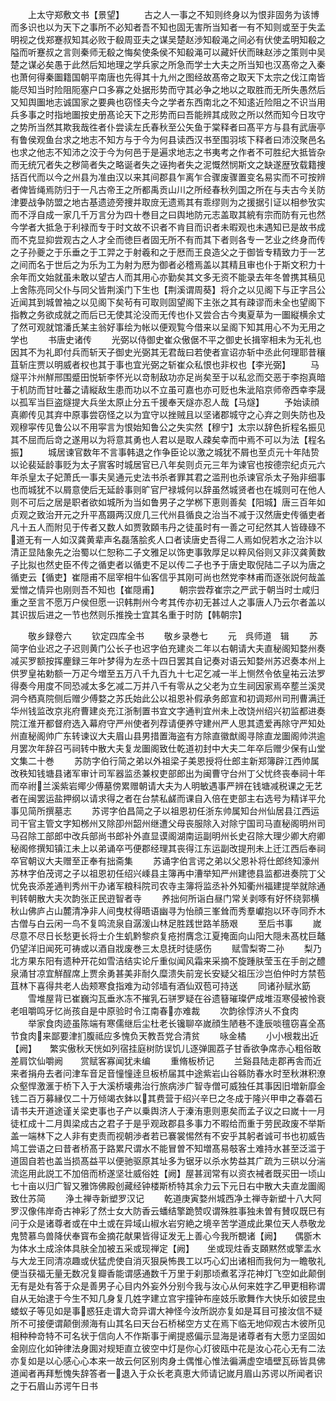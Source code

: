 <!-- { "loadSidebar": true } -->
　　上太守郑敷文书【景望】
　　古之人一事之不知则终身以为恨非固务为该博而多识也以为天下之事所不必知者吾不知也固无害所当知者一有不知则或至于失孟明视之伐郑蹇叔知其必败于殽周亚夫之谋吴楚赵渉知殽渑之间必有伏使孟明知殽之隘而听蹇叔之言则秦师无殽之悔矣使条侯不知殽渑可以藏奸伏而昧赵渉之策则中吴楚之谋必矣愚于此然后知地理之学兵家之所急而学士大夫之所当知也汉髙帝之入秦也萧何得秦圗籍国朝平南唐也先得其十九州之图经故髙帝之取天下太宗之伐江南皆能尽知当时险阻阨塞户口多寡之处据形势而守其必争之地以之取胜而无所失愚然后又知舆圗地志诚国家之要典也窃怪夫今之学者东西南北之不知逺近险阻之不识当用兵多事之时指地圗按史册髙论天下之形势而曰吾能辨其成败之所以然而知今日攻守之势所当然其欺我哉徃者仆尝读左氏春秋至公矢鱼于棠释者曰髙平方与县有武唐亭有鲁侯观鱼台求之地志不知方与于今为何县读西汉书至围羽垓下释者曰沛洨聚邑名也求之他志不知沛之洨于今为何邑于是遍求地志之书夷考之作者不可胜纪大抵皆杂而无统冗者失之秽简者失之略诞者失之诬拘者失之泥慨然悯斯文之缺遂歴攷载籍捜括百代而以今之州县为准由汉以来其间郡县乍离乍合骤废骤置变名易实而不可按辨者俾皆绳焉防归于一凡古帝王之所都禹贡山川之所经春秋列国之所在与夫古今关防津要战争防盟之地古基遗迹旁捜并取庻无遗焉其有乖缪则为之援据引证以相参攷实而不浮自成一家几千万言分为四十巻目之曰舆地防元志盖取其綂有宗而防有元也然今学者大抵急于利禄而专于时文故不识者不肯目而识者未暇观也未遇知已是故书成而不克显抑尝观古之人才全而徳巨者固无所不有而其下者则各专一艺业之终身而传之子孙夔之于乐垂之于工羿之于射羲和之于厯而王良造父之于御皆专精致力于一艺之间而名于世后之为乐为工为射为厯为御者必稽焉盖以其精且审也仆于斯文积力十余年而文始就虽未敢以望古人而其用心亦勤矣其文多无资不能录去年冬曽携其稿见上舍陈亮同父仆与同父皆荆溪门下生也【荆溪谓周葵】将介之以见阁下与正字吕公近闻其到城曽袖之以见阁下矣茍有可取则固望阁下主张之其有疎谬而未全也望阁下指教之务欲成就之而后已无使其沦没而无传也仆又尝合古今夷夏草为一圗縦横余丈了然可观就馆潘氏某主翁好事绘为帐以便观覧今借来以呈阁下知其用心不为无用之学也
　　书唐史诸传
　　光弼以侍御史崔众傲倨不平之御史长揖宰相未为无礼也因其不为礼即付兵而斩天子御史光弼其无君哉曰若使者宣诏亦斩中丞此何理耶昔穰苴斩庄贾以明威者权也其于事也宜光弼之斩崔众私恨也非权也【李光弼】
　　马燧平汴州觧邢围蹙田悦斩李怀光以竒制敌功亦足尚矣至于以私忿而交恶于李抱真暗于机防而甘吐蕃之请縦敌生患而功以不立虽可嘉也亦可贬也朱泚陷京师帝西幸李晟以孤军当巨盗燧提大兵坐太原止分五千援奉天燧亦忍人哉【马燧】
　　予始读顔真卿传见其弃中原事尝窃怪之以为宜守以挫贼且以坚诸郡城守之心弃之则失防也及观穆寜传见鲁公以不用寜言为恨始知鲁公之失实然【穆宁】太宗以辞色折程名振见其不屈而后竒之遂用以为将意其勇也人君以是取人疎矣幸而中焉不可以为法【程名振】
　　城居谏官数年不言事韩退之作争臣论以激之城犹不屑也至贞元十年陆贽以论裴延龄事贬为太子賔客时城居官已八年矣则贞元三年为谏官也按德宗纪贞元六年杀皇太子妃萧氏一事夫吴通元史法书杀者罪其君之滥刑也杀谏官杀太子殆非细事也而城犹不以屑意使后无延龄事则旷官尸禄城何以辞虽然城贤者也在城则可在他人则不可后之居是职者欲如城所为当如鲁男子之学桞下恵则善矣【阳城】唐三百年如贞观之致治开元之升平髙蹑两汉庻几三代州县循良之治当不减于汉然唐史传循吏者凡十五人而附见于传者又数人如贾敦頥韦丹之徒虽时有一善之可纪然其人皆碌碌不道无有一人如汉龚黄辈声名磊落脍炙人口者读唐史吾得二人焉如倪若水之治汴以清正显陆象先之治蜀以仁恕称二子文雅足以饰吏事敦厚足以粹风俗则又非汉龚黄数子比拟也然史臣不传之循吏者以循吏不足以传二子也予于唐史取倪陆二子以为唐之循吏云【循吏】崔隠甫不屈宰相牛仙客信乎其刚可尚也然党李林甫而逐张説何哉盖爱憎之情异也刚则吾不知也【崔隠甫】
　　朝宗尝荐崔宗之严武于朝当时士咸归重之至言不愿万户侯但愿一识韩荆州今考其传亦初无甚过人之事唐人乃云尔者盖以其识拔后进之一节也然则乐推挽士宜其名重于时防【韩朝宗】


　　敬乡録卷六
　　钦定四库全书
　　敬乡录巻七
　　元　呉师道　辑
　　苏简字伯业迟之子迟则黄门公长子也迟字伯充建炎二年以右朝请大夫直秘阁知婺州奏减买罗额按挥麈録三年叶梦得为左丞十四日罢其自记奏对语云知婺州苏迟奏本州上供罗皇祐勅额一万疋今増至五万八千九百九十七疋乞减一半上恻然令依皇祐云法罗得奏今用度不同恐减太多乞减二万并八千有零从之父老为立生祠因家焉卒塟兰溪灵洞今栖真院侧后赠少傅婺之苏氏始此公以祖恩补假承务郎宣和初调郑州司刑曹满迁华州钱监改京兆府曹建炎充江浙制置书宜文字通判宜州未上改饶州绍兴初监都进奏院江淮开都督府选入幕府守严州使者列荐请便养守建州严人思其遗爱再除守严知处州直秘阁帅广东转谏议大夫眉山县男措置海盗有方除直徽猷阁寻除直龙圗阁帅洪逾月罢次年辞召丐祠转中散大夫复龙圗阁致仕乾道初封中大夫二年卒后赠少保有山堂文集二十巻
　　苏防字伯行简之弟以外祖梁子美恩授将仕郎主新郑簿辟江西帅属改秩知钱塘县诸军审计司军器监丞兼权吏部郎出为闽曹守台州丁父忧终丧奉祠十年而卒祔兰溪紫岩鄊少傅墓傍累赠朝请大夫为人明敏遇事严辨在钱塘减税课之无艺者在闽罢运盐押纲以请求得之者在台禁私鹾而课自入倍在吏部主右选号为精详平允事见简所撰墓志
　　苏谔字伯昌简之子以祖恩初任浙东帅属知台州仙居县江西运司干官主管文字知桞州又除卲州韶州继遭父母丧服除入对除宁国司马直秘阁明州司马召除工部郎中改兵部尚书郎补外直显谟阁湖南运副明州长史召除大理少卿大府卿秘阁修撰知镇江未上以弟诵卒丐便郡经理其丧得江东运副改提刑未上迁江西后奉祠卒官朝议大夫赠至正奉有拙斋集
　　苏诵字伯言谔之弟以父恩补将仕郎终知濠州苏林字伯茂谔之子以祖恩初任绍兴嵊县主簿再中漕举知严州建徳县监都进奏院丁父忧免丧添差通判秀州干办诸军粮科院司农寺主簿将监丞补外知衢州福建提举就除通判转朝散大夫次韵张正民逰智者寺
　　养拙何所诣白昼门常关剥啄有好怀绕郭横秋山佛庐占山麓清净非人间曳杖得晤语幽寻为怡顔三峯耸而秀羣巘抱以环寺同乔木古僧与白云闲一鸟不复鸣流泉自潺湲山林足胜践世路羊肠艰
　　至后书事
　　嵗尽意不尽日长愁更长将士介生虮黔黎疻复疮拊膺念江夏掩面向山阳大隠未髙枕巨鼇仍望洋旧闻死可祷或以酒自戕废巻三太息抚时徒感伤
　　赋雪梨寄二孙
　　梨乃北方果东阳有遗种开花如雪洁结实论斤重似闻风霜来采摘不旋踵肤莹玉在手剖之醴泉涌甘凉宜觧酲席上贾余勇甚美非耐久糜溃失前宠长安疑父祖压沙岂伯仲时方禁苞苴林下喜得共老人齿颊寒食指难为动邻墙有酒仙双苞可持送
　　同诸孙赋氷筯
　　雪堆屋背已崔巍沟瓦垂氷冻不摧乳石骈罗疑在谷遗簮璀璨俨成堆沍寒侵被怜衰老咀嚼鸣牙忆尚孩自是中原验时令江南春亦难裁
　　次韵徐惇济乆不食肉
　　举家食肉迹虽陈端有寒儒继后尘杜老长镵聊卒嵗顔生陋巷不逢辰啖氊窃喜全髙节食肉来鄙要津扪腹祗应多愧负天教吾党合清贫
　　咏金橘
　　小小根栽出近【阙】　　繁实傲秋天恍如列宿挂庭树防误饥儿逐弹圎荔子甘香欲争席赤心粗俗敢差肩饮仙嚼阙　　赏赋客寡闻犹未编
　　重脩板桥记
　　兰谿县陆走郡再舎而近来者捐舟去者问津车音足音憧憧逹旦板桥届其中途紫岩山谷緜防春水时至秋淋积潦众壑悍激滙于桥下入于大溪桥壊弗治行旅病渉广智寺僧可威独任其事因旧増新靡金钱二百万募縁仅二十万倾竭衣鉢以其费营于绍兴辛巳之冬成于隆兴甲申之春砻石请书夫开道途谨关梁吏事也子产以乗舆济人于溱洧恵则恵矣而孟子议之曰嵗十一月徒杠成十二月舆梁成古之君子于是乎观政郡县多事力不暇给而重于劳民政废不举斯盖一端林下之人非有吏责而视朝渉者若已褰裳惕然有不安乎其躬者诚可书也初威告鸠工尝语之曰昔者桥髙于路累尺谓水不能冒曽不知増髙易攲客土难持水甚至泛滥于道固自若也盖当损髙益平以便驰驱原其址多为锯牙以杀水势益其广疏为三硔以分湍流迄用此説工不加倍而桥遂坚壮威俗姓【阙】屋甚润常有以资衣裓者既买田一顷山七十亩以归广智又雅饰佛殿创藏经钟楼斯桥特其余力云下元日右中散大夫直龙圗阁致仕苏简
　　浄土禅寺新塑罗汉记
　　乾道庚寅婺州城西净土禅寺新塑十八大阿罗汉像伟岸奇古神彩了然士女大防香云蟠结擎跪赞叹谓殊胜事独未曽有賛叹既巳有问于众是诸尊者或在中土或在异域山椒水岩穷絶之境辛苦学道成此果位天人恭敬龙鬼赞慕鸟兽降伏奉寳布金摘花献果皆得证发无上善心今我所覩诸【阙】　　偶斵木为体水土成涂体具肤全加被五采或现禅定【阙】　　坐或现炷香支頥黙然或擎盂水与大龙王同清凉趣或伏猛虎使自消灭狠戾怖畏工以巧心幻出诸相而我何为一瞻敬礼便当获福无量无数况复瓣香能谓感通数千万里于刹那顷煮茗浮花神灯飞空如此颠倒无有是处有答于众是善男子心目内外妄外分别今我与汝心从何来姓字乙甲更相称谓自从无始逮于今生不知几身复几姓字建立宫宇撞钟布座妓乐歌舞作大快乐如彼昆虫蝼蚁子等见如是事惑狂走谓大竒异谓大神怪今汝所説亦复如是耳目可接汝信不疑所不可接便谓颠倒濒海有山其名曰天台石桥梯空方丈在焉下临无地仰观古木彼所见相种种竒特不可名状于信向人不作斯事于阐提惑偏示显海是诸尊者有大愿力坚固如金刚应化如钟律法身圎对规矩直立彼空中灯是你心灯彼瓯中花是汝心花心无有二法亦复如是以心感心心本来一故云何区别肉身土偶惟心惟法徧满虚空墙壁瓦砾皆具佛道闻者再拜慙愧失辞答者一退入于众长老真恵大师请记嵗月眉山苏谔以所闻者识之于石眉山苏谔午日书

